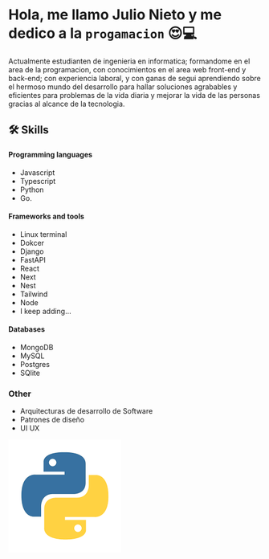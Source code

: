 
# Hola, me llamo Julio Nieto y me dedico a la `progamacion` 😍💻

Actualmente estudianten de ingenieria en informatica; formandome en el area de la programacion, con conocimientos en el area web front-end y back-end; con experiencia laboral, y con ganas de segui aprendiendo sobre el hermoso mundo del desarrollo para hallar soluciones agrabables y eficientes para problemas de la vida diaria y mejorar la vida de las personas gracias al alcance de la tecnologia.




## 🛠 Skills
#### Programming languages
- Javascript
- Typescript
- Python
- Go.

#### Frameworks and tools
- Linux terminal
- Dokcer
- Django
- FastAPI
- React
- Next
- Nest
- Tailwind
- Node 
- I keep adding...

#### Databases
- MongoDB
- MySQL
- Postgres
- SQlite

### Other
- Arquitecturas de desarrollo de Software
- Patrones de diseño
- UI UX
  
![Python](python.png)



